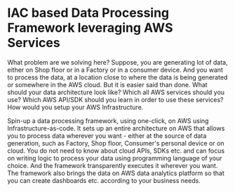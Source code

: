 # IAC based Data Processing Framework leveraging AWS Services
What problem are we solving here? Suppose, you are generating lot of data, either on Shop floor or in a Factory or in a consumer device. And you want to process the data, at a location close to where the data is being generated or somewhere in the AWS cloud. But it is easier said than done. What should your data architecture look like? Which all AWS services should you use? Which AWS API/SDK should you learn in order to use these services? How would you setup your AWS Infrastructure.


Spin-up a data processing framework, using one-click, on AWS using Infrastructure-as-code. It sets up an entire architecture on AWS that allows you to process data wherever you want - either at the source of data generation, such as Factory, Shop floor, Consumer's personal device or on cloud. You do not need to know about cloud APIs, SDKs etc. and can focus on writing logic to process your data using programming language of your choice. And the framework transparently executes it wherever you want. The framework also brings the data on AWS data analytics platform so that you can create dashboards etc. according to your business needs.  
